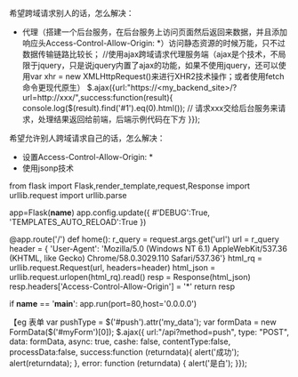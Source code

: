 希望跨域请求别人的话，怎么解决：
- 代理（搭建一个后台服务，在后台服务上访问页面然后返回来数据，并且添加响应头Access-Control-Allow-Origin: *）访问静态资源的时候万能，只不过数据传输链路比较长；
//使用ajax跨域请求代理服务端（ajax是个技术，不局限于jquery，只是说jquery内置了ajax的功能，如果不使用jquery，还可以使用var xhr = new XMLHttpRequest()来进行XHR2技术操作；或者使用fetch命令更现代原生）
$.ajax({url:"https://<my_backend_site>/?url=http://xxx/",success:function(result){
   console.log($(result).find('#1').eq(0).html());  // 请求xxx交给后台服务来请求，处理结果返回给前端，后端示例代码在下方
}});

希望允许别人跨域请求自己的话，怎么解决：
- 设置Access-Control-Allow-Origin: *
- 使用jsonp技术


from flask import Flask,render_template,request,Response
import urllib.request
import urllib.parse

app=Flask(__name__)
app.config.update({
    #'DEBUG':True,
    'TEMPLATES_AUTO_RELOAD':True
})

@app.route('/')
def home():
    r_query = request.args.get('url')
    url = r_query
    header = {
        'User-Agent': 'Mozilla/5.0 (Windows NT 6.1) AppleWebKit/537.36 (KHTML, like Gecko) Chrome/58.0.3029.110 Safari/537.36'}
    html_rq = urllib.request.Request(url, headers=header)
    html_json = urllib.request.urlopen(html_rq).read()
    resp = Response(html_json)
    resp.headers['Access-Control-Allow-Origin'] = '*'
    return resp

if __name__ == '__main__':
    app.run(port=80,host='0.0.0.0')





【eg 表单
        var pushType = $('#push').attr('my_data');
        var formData = new FormData($('#myForm')[0]);
        $.ajax({
            url:"/api?method=push",
            type: "POST",
            data: formData,
            async: true,
            cashe: false,
            contentType:false,
            processData:false,
            success:function (returndata){
                alert('成功');
                alert(returndata);
            },
            error: function (returndata) {
                alert('是白');
            }});
